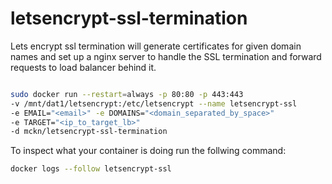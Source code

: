 # letsencrypt-ssl-termination
Lets encrypt ssl termination will generate certificates for given domain names and set up a nginx server to handle the SSL termination and forward requests to load balancer behind it.

```bash

sudo docker run --restart=always -p 80:80 -p 443:443
-v /mnt/dat1/letsencrypt:/etc/letsencrypt --name letsencrypt-ssl
-e EMAIL="<email>" -e DOMAINS="<domain_separated_by_space>"
-e TARGET="<ip_to_target_lb>"
-d mckn/letsencrypt-ssl-termination

```

To inspect what your container is doing run the follwing command:

```bash
docker logs --follow letsencrypt-ssl
```
